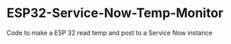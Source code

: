 # ESP32-Service-Now-Temp-Monitor
Code to make a ESP 32 read temp and post to a Service Now instance
